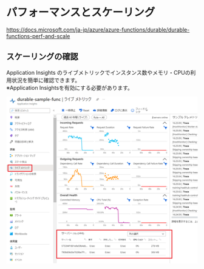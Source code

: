 # パフォーマンスとスケーリング

https://docs.microsoft.com/ja-jp/azure/azure-functions/durable/durable-functions-perf-and-scale

## スケーリングの確認
Application Insights のライブメトリックでインスタンス数やメモリ・CPUの利用状況を簡単に確認できます。  
※Application Insightsを有効にする必要があります。

![ライブメトリック](./AI-LiveMetrics.PNG)
